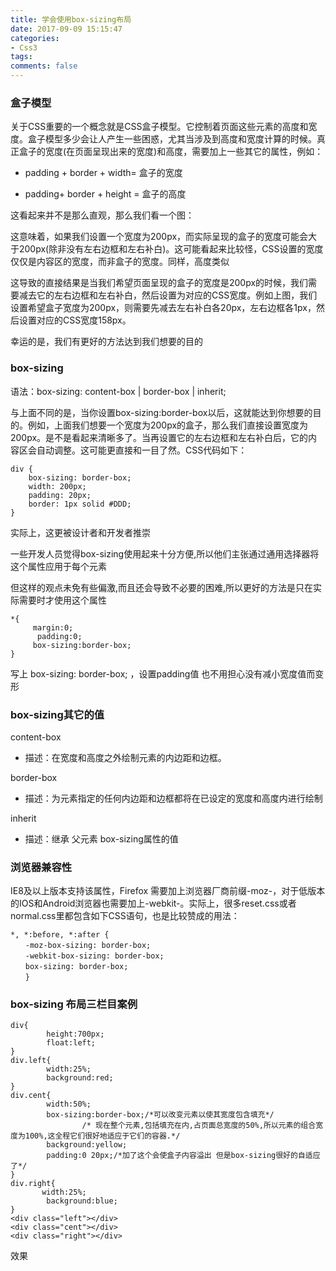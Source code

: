 ```yaml
---
title: 学会使用box-sizing布局
date: 2017-09-09 15:15:47
categories:
- Css3
tags:
comments: false
---
```


### 盒子模型
关于CSS重要的一个概念就是CSS盒子模型。它控制着页面这些元素的高度和宽度。盒子模型多少会让人产生一些困惑，尤其当涉及到高度和宽度计算的时候。真正盒子的宽度(在页面呈现出来的宽度)和高度，需要加上一些其它的属性，例如：

- padding + border + width= 盒子的宽度


- padding+ border + height = 盒子的高度

这看起来并不是那么直观，那么我们看一个图：


这意味着，如果我们设置一个宽度为200px，而实际呈现的盒子的宽度可能会大于200px(除非没有左右边框和左右补白)。这可能看起来比较怪，CSS设置的宽度仅仅是内容区的宽度，而非盒子的宽度。同样，高度类似

这导致的直接结果是当我们希望页面呈现的盒子的宽度是200px的时候，我们需要减去它的左右边框和左右补白，然后设置为对应的CSS宽度。例如上图，我们设置希望盒子宽度为200px，则需要先减去左右补白各20px，左右边框各1px，然后设置对应的CSS宽度158px。

幸运的是，我们有更好的方法达到我们想要的目的

### box-sizing
语法：box-sizing: content-box | border-box | inherit;

与上面不同的是，当你设置box-sizing:border-box以后，这就能达到你想要的目的。例如，上面我们想要一个宽度为200px的盒子，那么我们直接设置宽度为200px。是不是看起来清晰多了。当再设置它的左右边框和左右补白后，它的内容区会自动调整。这可能更直接和一目了然。CSS代码如下：

```
div {
    box-sizing: border-box;
    width: 200px;
    padding: 20px;
    border: 1px solid #DDD;
}
```



实际上，这更被设计者和开发者推崇

一些开发人员觉得box-sizing使用起来十分方便,所以他们主张通过通用选择器将这个属性应用于每个元素

但这样的观点未免有些偏激,而且还会导致不必要的困难,所以更好的方法是只在实际需要时才使用这个属性

```
*{
     margin:0;
      padding:0;
     box-sizing:border-box;
}
```

写上 box-sizing: border-box; ，设置padding值 也不用担心没有减小宽度值而变形
### box-sizing其它的值
content-box
- 描述：在宽度和高度之外绘制元素的内边距和边框。


border-box
- 描述：为元素指定的任何内边距和边框都将在已设定的宽度和高度内进行绘制


inherit
- 描述：继承 父元素 box-sizing属性的值
### 浏览器兼容性
IE8及以上版本支持该属性，Firefox 需要加上浏览器厂商前缀-moz-，对于低版本的IOS和Android浏览器也需要加上-webkit-。实际上，很多reset.css或者normal.css里都包含如下CSS语句，也是比较赞成的用法：


```
*, *:before, *:after {
　　-moz-box-sizing: border-box;
　　-webkit-box-sizing: border-box;
　　box-sizing: border-box;
　　}
```

### box-sizing 布局三栏目案例

```
div{
        height:700px;
        float:left;
}
div.left{
        width:25%;
        background:red;
}
div.cent{
        width:50%;
        box-sizing:border-box;/*可以改变元素以使其宽度包含填充*/
                /* 现在整个元素,包括填充在内,占页面总宽度的50%,所以元素的组合宽度为100%,这全程它们很好地适应于它们的容器.*/
        background:yellow;
        padding:0 20px;/*加了这个会使盒子内容溢出 但是box-sizing很好的自适应了*/
}
div.right{
       width:25%;
        background:blue;
}
<div class="left"></div>
<div class="cent"></div>
<div class="right"></div>
```

效果




